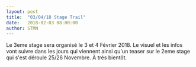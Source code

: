 ```yaml
---
layout: post
title:  "03/04/18 Stage Trail"
date:   2018-02-03 08:00:00
author: STMN
---
```

Le 3eme stage sera organisé le 3 et 4 Février 2018.
Le visuel et les infos vont suivre dans les jours qui viennent ainsi qu'un teaser sur le 2eme stage qui s'est déroule 25/26 Novembre.
À très bientôt.


